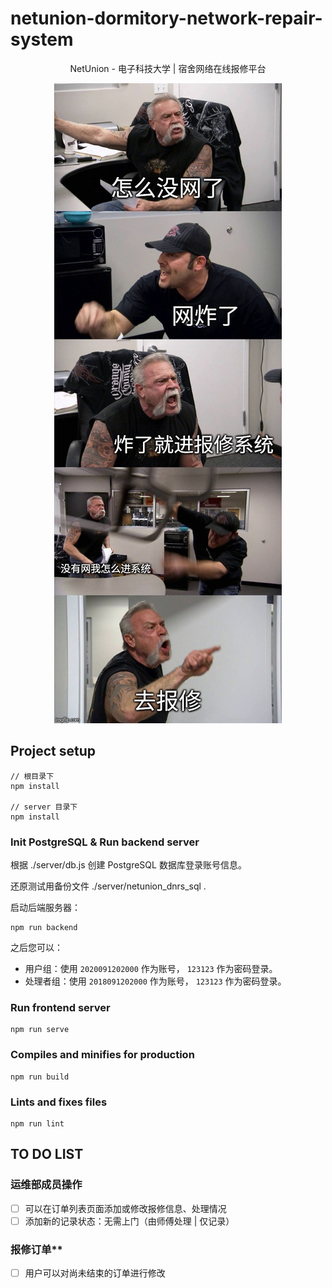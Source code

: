 # netunion-dormitory-network-repair-system

<div align=center>

  NetUnion - 电子科技大学 | 宿舍网络在线报修平台

  <img src="./src/assets/networkOff.jpg" alt="你没网啦？"/>

</div>

## Project setup

``` node
// 根目录下
npm install

// server 目录下
npm install
```

### Init PostgreSQL & Run backend server

根据 ./server/db.js 创建 PostgreSQL 数据库登录账号信息。

还原测试用备份文件 ./server/netunion_dnrs_sql .

启动后端服务器：

``` node
npm run backend
```

之后您可以：

- 用户组：使用 `2020091202000` 作为账号， `123123` 作为密码登录。
- 处理者组：使用 `2018091202000` 作为账号， `123123` 作为密码登录。

### Run frontend server

``` node
npm run serve
```

### Compiles and minifies for production

``` node
npm run build
```

### Lints and fixes files

``` node
npm run lint
```

## TO DO LIST

### 运维部成员操作

- [ ] 可以在订单列表页面添加或修改报修信息、处理情况
- [ ] 添加新的记录状态：无需上门（由师傅处理 | 仅记录）

### 报修订单**

- [ ] 用户可以对尚未结束的订单进行修改
